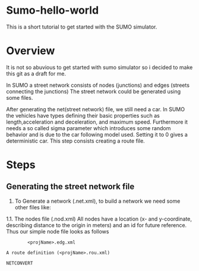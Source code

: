 # Sumo-hello-world
This is a short tutorial to get started with the SUMO simulator.

# Overview

It is not so abuvious to get started with sumo simulator so i decided to make this git as a draft for me.

In SUMO a street network consists of nodes (junctions) and edges (streets connecting the junctions)
The street network could be generated using some files.

After generating the net(street network) file, we still need a car. In SUMO the vehicles have types defining their basic properties such as length,acceleration and deceleration, and maximum speed. Furthermore it needs a so called sigma parameter which introduces some random behavior and is due to the car following model used. Setting it to 0 gives a deterministic car. 
This step consists creating a route file.


# Steps

## Generating the street network file
1. To Generate a network (<projName>.net.xml), to build a network we need some other files like:

1.1. The nodes file (<projName>.nod.xml)
    All nodes have a location (x- and y-coordinate, describing distance to the origin in meters) and an id for future reference.        Thus our simple node file looks as follows 

            <projName>.edg.xml

    A route definition (<projName>.rou.xml)

    NETCONVERT

